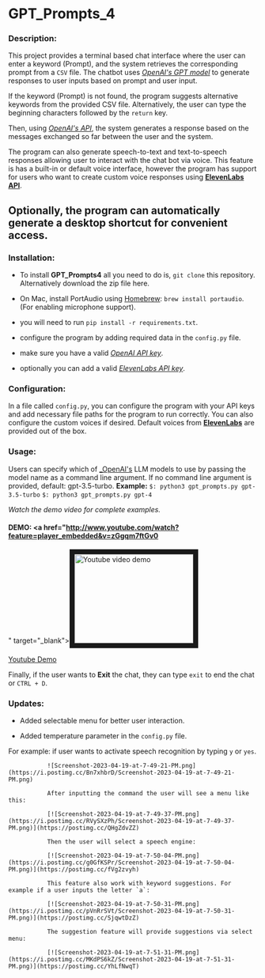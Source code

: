 # GPT_Prompts_4

### Description:
 
   This project provides a terminal based chat interface where the user can enter a keyword (Prompt), and the system retrieves the corresponding prompt from a `CSV` file.
   The chatbot uses [_OpenAI's GPT model_](https://openai.com) to generate responses to user inputs based on prompt and user input. 

   If the keyword (Prompt) is not found, the program suggests alternative keywords from the provided CSV file. Alternatively, the user can type the beginning characters followed by the `return` key.

   Then, using [_OpenAI's API_](https://openai.com), the system generates a response based on the messages exchanged so far between the user and the system. 

   The program can also generate speech-to-text and text-to-speech responses allowing user to interact with the chat bot via voice. This feature is has a built-in or default voice interface, however the program has support for users who want to create custom voice responses using [__ElevenLabs API__](https://beta.elevenlabs.io).

   Optionally, the program can automatically generate a desktop shortcut for convenient access.
---

### Installation:

   * To install __GPT_Prompts4__ all you need to do is, `git clone` this repository. Alternatively download the zip file here.

   * On Mac, install PortAudio using [Homebrew](http://brew.sh/): `brew install portaudio`.
   (For enabling microphone support).

   * you will need to run `pip install -r requirements.txt`.

   * configure the program by adding required data in the `config.py` file.

   * make sure you have a valid [_OpenAI API key_](https://platform.openai.com).

   * optionally you can add a valid [_ElevenLabs API key_](https://beta.elevenlabs.io).


### Configuration:

   In a file called `config.py`, you can configure the program with your API keys and add necessary 
   file paths for the program to run correctly. You can also configure the custom voices if desired.
   Default voices from [__ElevenLabs__](https://beta.elevenlabs.io) are provided out of the box.

### Usage:

   Users can specify which of [_OpenAI's](https://openai.com) LLM models to use by passing the model name as a command line argument. If no command line argument is provided, default: gpt-3.5-turbo.
   __Example:__ ```$: python3 gpt_prompts.py gpt-3.5-turbo```
                ```$: python3 gpt_prompts.py gpt-4```
   
   _Watch the demo video for complete examples._

   #### DEMO: <a href="http://www.youtube.com/watch?feature=player_embedded&v=zGgqm7ftGv0
   " target="_blank"><img src="http://img.youtube.com/vi/zGgqm7ftGv0/0.jpg" 
   alt="Youtube video demo" width="240" height="180" border="10" /></a>

   [Youtube Demo](https://youtu.be/zGgqm7ftGv0)

   Finally, if the user wants to __Exit__ the chat, they can type `exit` to end the chat or `CTRL + D`.

### Updates:

   * Added selectable menu for better user interaction.

   * Added temperature parameter in the `config.py` file.

   For example:
               if user wants to activate speech recognition by typing `y` or `yes`.

               ![Screenshot-2023-04-19-at-7-49-21-PM.png](https://i.postimg.cc/Bn7xhbrD/Screenshot-2023-04-19-at-7-49-21-PM.png)

               After inputting the command the user will see a menu like this:

               [![Screenshot-2023-04-19-at-7-49-37-PM.png](https://i.postimg.cc/RVySXzPh/Screenshot-2023-04-19-at-7-49-37-PM.png)](https://postimg.cc/QHgZdvZZ)

               Then the user will select a speech engine:

               [![Screenshot-2023-04-19-at-7-50-04-PM.png](https://i.postimg.cc/g0GfKSPr/Screenshot-2023-04-19-at-7-50-04-PM.png)](https://postimg.cc/fVg2zvyh)

               This feature also work with keyword suggestions. For example if a user inputs the letter `a`:

               [![Screenshot-2023-04-19-at-7-50-31-PM.png](https://i.postimg.cc/pVnRrSVt/Screenshot-2023-04-19-at-7-50-31-PM.png)](https://postimg.cc/SjqwtDzZ)

               The suggestion feature will provide suggestions via select menu:

               [![Screenshot-2023-04-19-at-7-51-31-PM.png](https://i.postimg.cc/MKdPS6kZ/Screenshot-2023-04-19-at-7-51-31-PM.png)](https://postimg.cc/YhLfNwqT)


